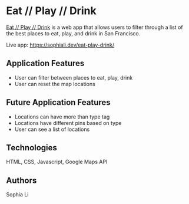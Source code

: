 # Eat // Play // Drink
[Eat // Play // Drink](https://sophiali.dev/eat-play-drink/) is a web app that allows users to filter through a list of the best places to eat, play, and drink in San Francisco.

Live app: https://sophiali.dev/eat-play-drink/

## Application Features
- User can filter between places to eat, play, drink
- User can reset the map locations

## Future Application Features
- Locations can have more than type tag
- Locations have different pins based on type
- User can see a list of locations

## Technologies
HTML, CSS, Javascript, Google Maps API

## Authors
Sophia Li
